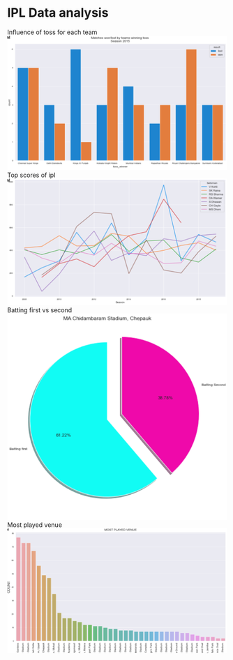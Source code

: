 # IPL Data analysis

Influence of toss for each team
![Alt text](/images/graph1.PNG?raw=true "Graph1")
Top scores of ipl
![Alt text](/images/graph2.PNG?raw=true "Graph2")
Batting first vs second
![Alt text](/images/graph3.PNG?raw=true "Graph3")
Most played venue
![Alt text](/images/graph4.PNG?raw=true "Graph4")

